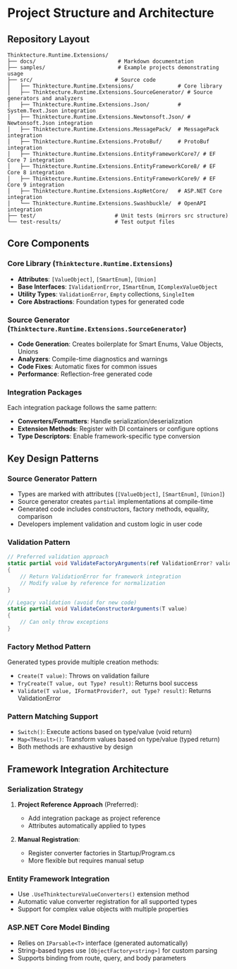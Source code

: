 # Project Structure and Architecture

## Repository Layout
```
Thinktecture.Runtime.Extensions/
├── docs/                          # Markdown documentation
├── samples/                       # Example projects demonstrating usage
├── src/                          # Source code
│   ├── Thinktecture.Runtime.Extensions/              # Core library
│   ├── Thinktecture.Runtime.Extensions.SourceGenerator/ # Source generators and analyzers
│   ├── Thinktecture.Runtime.Extensions.Json/         # System.Text.Json integration
│   ├── Thinktecture.Runtime.Extensions.Newtonsoft.Json/ # Newtonsoft.Json integration
│   ├── Thinktecture.Runtime.Extensions.MessagePack/  # MessagePack integration
│   ├── Thinktecture.Runtime.Extensions.ProtoBuf/     # ProtoBuf integration
│   ├── Thinktecture.Runtime.Extensions.EntityFrameworkCore7/ # EF Core 7 integration
│   ├── Thinktecture.Runtime.Extensions.EntityFrameworkCore8/ # EF Core 8 integration
│   ├── Thinktecture.Runtime.Extensions.EntityFrameworkCore9/ # EF Core 9 integration
│   ├── Thinktecture.Runtime.Extensions.AspNetCore/   # ASP.NET Core integration
│   └── Thinktecture.Runtime.Extensions.Swashbuckle/  # OpenAPI integration
├── test/                         # Unit tests (mirrors src structure)
└── test-results/                 # Test output files
```

## Core Components

### Core Library (`Thinktecture.Runtime.Extensions`)
- **Attributes**: `[ValueObject]`, `[SmartEnum]`, `[Union]` 
- **Base Interfaces**: `IValidationError`, `ISmartEnum`, `IComplexValueObject`
- **Utility Types**: `ValidationError`, `Empty` collections, `SingleItem`
- **Core Abstractions**: Foundation types for generated code

### Source Generator (`Thinktecture.Runtime.Extensions.SourceGenerator`)
- **Code Generation**: Creates boilerplate for Smart Enums, Value Objects, Unions
- **Analyzers**: Compile-time diagnostics and warnings
- **Code Fixes**: Automatic fixes for common issues
- **Performance**: Reflection-free generated code

### Integration Packages
Each integration package follows the same pattern:
- **Converters/Formatters**: Handle serialization/deserialization
- **Extension Methods**: Register with DI containers or configure options
- **Type Descriptors**: Enable framework-specific type conversion

## Key Design Patterns

### Source Generator Pattern
- Types are marked with attributes (`[ValueObject]`, `[SmartEnum]`, `[Union]`)
- Source generator creates `partial` implementations at compile-time
- Generated code includes constructors, factory methods, equality, comparison
- Developers implement validation and custom logic in user code

### Validation Pattern
```csharp
// Preferred validation approach
static partial void ValidateFactoryArguments(ref ValidationError? validationError, ref T value)
{
    // Return ValidationError for framework integration
    // Modify value by reference for normalization
}

// Legacy validation (avoid for new code)
static partial void ValidateConstructorArguments(T value)
{
    // Can only throw exceptions
}
```

### Factory Method Pattern
Generated types provide multiple creation methods:
- `Create(T value)`: Throws on validation failure
- `TryCreate(T value, out Type? result)`: Returns bool success
- `Validate(T value, IFormatProvider?, out Type? result)`: Returns ValidationError

### Pattern Matching Support
- `Switch()`: Execute actions based on type/value (void return)
- `Map<TResult>()`: Transform values based on type/value (typed return)
- Both methods are exhaustive by design

## Framework Integration Architecture

### Serialization Strategy
1. **Project Reference Approach** (Preferred):
   - Add integration package as project reference
   - Attributes automatically applied to types
   
2. **Manual Registration**:
   - Register converter factories in Startup/Program.cs
   - More flexible but requires manual setup

### Entity Framework Integration
- Use `.UseThinktectureValueConverters()` extension method
- Automatic value converter registration for all supported types
- Support for complex value objects with multiple properties

### ASP.NET Core Model Binding
- Relies on `IParsable<T>` interface (generated automatically)
- String-based types use `[ObjectFactory<string>]` for custom parsing
- Supports binding from route, query, and body parameters